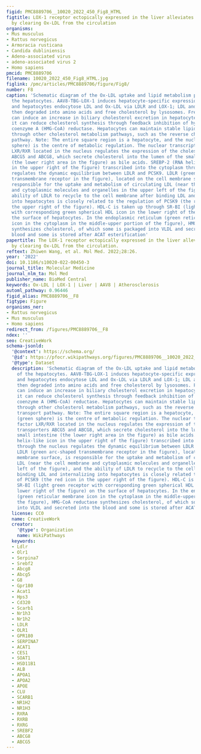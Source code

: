 ```yaml
---
figid: PMC8889706__10020_2022_450_Fig8_HTML
figtitle: LOX-1 receptor ectopically expressed in the liver alleviates atherosclerosis
  by clearing Ox-LDL from the circulation
organisms:
- Mus musculus
- Rattus norvegicus
- Armoracia rusticana
- Candida dubliniensis
- Adeno-associated virus
- adeno-associated virus 2
- Homo sapiens
pmcid: PMC8889706
filename: 10020_2022_450_Fig8_HTML.jpg
figlink: /pmc/articles/PMC8889706/figure/Fig8/
number: F8
caption: 'Schematic diagram of the Ox-LDL uptake and lipid metabolism pathways of
  the hepatocytes. AAV8-TBG-LOX-1 induces hepatocyte-specific expression of LOX-1,
  and hepatocytes endocytose LDL and Ox-LDL via LDLR and LOX-1; LDL and Ox-LDL are
  then degraded into amino acids and free cholesterol by lysosomes. Free cholesterol
  can induce an increase in biliary cholesterol excretion in hepatocytes; furthermore,
  it can reduce cholesterol synthesis through feedback inhibition of hydroxymethylglutaryl
  coenzyme A (HMG-CoA) reductase. Hepatocytes can maintain stable lipid metabolism
  through other cholesterol metabolism pathways, such as the reverse cholesterol transport
  pathway. Note: The entire square region is a hepatocyte, and the nucleus (green
  sphere) is the centre of metabolic regulation. The nuclear transcription factor
  LXR/RXR located in the nucleus regulates the expression of the cholesterol transporters
  ABCG5 and ABCG8, which secrete cholesterol into the lumen of the small intestine
  (the lower right area in the figure) as bile acids. SREBP-2 (RNA helix-like icon
  in the upper right of the figure) transcribed into the cytoplasm through the nucleus
  regulates the dynamic equilibrium between LDLR and PCSK9. LDLR (green arc-shaped
  transmembrane receptor in the figure), located on the cell membrane surface, is
  responsible for the uptake and metabolism of circulating LDL (near the cell membrane
  and cytoplasmic molecules and organelles in the upper left of the figure), and the
  ability of LDLR to recycle to the cell membrane after binding LDL and internalizing
  into hepatocytes is closely related to the regulation of PCSK9 (the red icon in
  the upper right of the figure). HDL-C is taken up through SR-BI (light green receptor
  with corresponding green spherical HDL icon in the lower right of the figure) on
  the surface of hepatocytes. In the endoplasmic reticulum (green reticular membrane
  icon in the cytoplasm in the middle-upper portion of the figure), HMG-CoA reductase
  synthesizes cholesterol, of which some is packaged into VLDL and secreted into the
  blood and some is stored after ACAT esterification'
papertitle: The LOX-1 receptor ectopically expressed in the liver alleviates atherosclerosis
  by clearing Ox-LDL from the circulation.
reftext: Zhiwen Wang, et al. Mol Med. 2022;28:26.
year: '2022'
doi: 10.1186/s10020-022-00450-3
journal_title: Molecular Medicine
journal_nlm_ta: Mol Med
publisher_name: BioMed Central
keywords: Ox-LDL | LOX-1 | Liver | AAV8 | Atherosclerosis
automl_pathway: 0.96446
figid_alias: PMC8889706__F8
figtype: Figure
organisms_ner:
- Rattus norvegicus
- Mus musculus
- Homo sapiens
redirect_from: /figures/PMC8889706__F8
ndex: ''
seo: CreativeWork
schema-jsonld:
  '@context': https://schema.org/
  '@id': https://pfocr.wikipathways.org/figures/PMC8889706__10020_2022_450_Fig8_HTML.html
  '@type': Dataset
  description: 'Schematic diagram of the Ox-LDL uptake and lipid metabolism pathways
    of the hepatocytes. AAV8-TBG-LOX-1 induces hepatocyte-specific expression of LOX-1,
    and hepatocytes endocytose LDL and Ox-LDL via LDLR and LOX-1; LDL and Ox-LDL are
    then degraded into amino acids and free cholesterol by lysosomes. Free cholesterol
    can induce an increase in biliary cholesterol excretion in hepatocytes; furthermore,
    it can reduce cholesterol synthesis through feedback inhibition of hydroxymethylglutaryl
    coenzyme A (HMG-CoA) reductase. Hepatocytes can maintain stable lipid metabolism
    through other cholesterol metabolism pathways, such as the reverse cholesterol
    transport pathway. Note: The entire square region is a hepatocyte, and the nucleus
    (green sphere) is the centre of metabolic regulation. The nuclear transcription
    factor LXR/RXR located in the nucleus regulates the expression of the cholesterol
    transporters ABCG5 and ABCG8, which secrete cholesterol into the lumen of the
    small intestine (the lower right area in the figure) as bile acids. SREBP-2 (RNA
    helix-like icon in the upper right of the figure) transcribed into the cytoplasm
    through the nucleus regulates the dynamic equilibrium between LDLR and PCSK9.
    LDLR (green arc-shaped transmembrane receptor in the figure), located on the cell
    membrane surface, is responsible for the uptake and metabolism of circulating
    LDL (near the cell membrane and cytoplasmic molecules and organelles in the upper
    left of the figure), and the ability of LDLR to recycle to the cell membrane after
    binding LDL and internalizing into hepatocytes is closely related to the regulation
    of PCSK9 (the red icon in the upper right of the figure). HDL-C is taken up through
    SR-BI (light green receptor with corresponding green spherical HDL icon in the
    lower right of the figure) on the surface of hepatocytes. In the endoplasmic reticulum
    (green reticular membrane icon in the cytoplasm in the middle-upper portion of
    the figure), HMG-CoA reductase synthesizes cholesterol, of which some is packaged
    into VLDL and secreted into the blood and some is stored after ACAT esterification'
  license: CC0
  name: CreativeWork
  creator:
    '@type': Organization
    name: WikiPathways
  keywords:
  - Ldlr
  - Olr1
  - Serpina7
  - Srebf2
  - Abcg8
  - Abcg5
  - G8
  - Gpr180
  - Acat1
  - Hps3
  - Cd320
  - Scarb1
  - Nr1h3
  - Nr1h2
  - LDLR
  - OLR1
  - GPR180
  - SERPINA7
  - ACAT1
  - CES1
  - SOAT1
  - HSD11B1
  - ALB
  - APOA1
  - APOA2
  - APOE
  - CLU
  - SCARB1
  - NR1H2
  - NR1H3
  - RXRA
  - RXRB
  - RXRG
  - SREBF2
  - ABCG8
  - ABCG5
---
```

